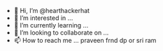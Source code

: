 - 👋 Hi, I’m @hearthackerhat
- 👀 I’m interested in ...
- 🌱 I’m currently learning ...
- 💞️ I’m looking to collaborate on ...
- 📫 How to reach me ...
praveen frnd dp or sri ram
<!---
hearthackerhat/hearthackerhat is a ✨ special ✨ repository because its `README.md` (this file) appears on your GitHub profile.
You can click the Preview link to take a look at your changes.
--->
